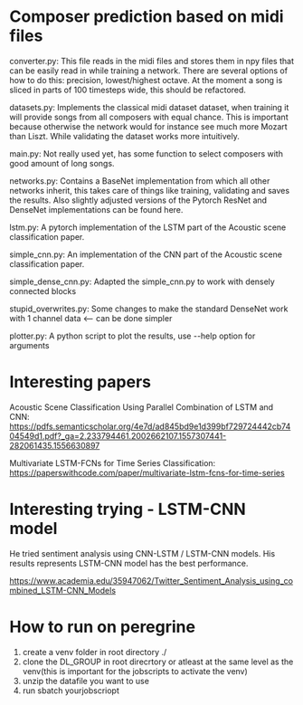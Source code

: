 # Composer prediction based on midi files

converter.py:
This file reads in the midi files and stores them in npy files that can be easily read in while training a network.
There are several options of how to do this: precision, lowest/highest octave.
At the moment a song is sliced in parts of 100 timesteps wide, this should be refactored.

datasets.py:
Implements the classical midi dataset dataset, when training it will provide songs from all composers with equal chance.
This is important because otherwise the network would for instance see much more Mozart than Liszt.
While validating the dataset works more intuitively.

main.py:
Not really used yet, has some function to select composers with good amount of long songs.

networks.py:
Contains a BaseNet implementation from which all other networks inherit, this takes care of things like training,
validating and saves the results.
Also slightly adjusted versions of the Pytorch ResNet and DenseNet implementations can be found here.

lstm.py:
A pytorch implementation of the LSTM part of the Acoustic scene classification paper.

simple_cnn.py:
An implementation of the CNN part of the Acoustic scene classification paper.

simple_dense_cnn.py:
Adapted the simple_cnn.py to work with densely connected blocks

stupid_overwrites.py:
Some changes to make the standard DenseNet work with 1 channel data <-- can be done simpler

plotter.py:
A python script to plot the results, use --help option for arguments


# Interesting papers

Acoustic Scene Classification Using Parallel Combination of LSTM and CNN:
https://pdfs.semanticscholar.org/4e7d/ad845bd9e1d399bf729724442cb7404549d1.pdf?_ga=2.233794461.2002662107.1557307441-282061435.1556630897

Multivariate LSTM-FCNs for Time Series Classification:
https://paperswithcode.com/paper/multivariate-lstm-fcns-for-time-series

# Interesting trying - LSTM-CNN model

He tried sentiment analysis using CNN-LSTM / LSTM-CNN models.
His results represents LSTM-CNN model has the best performance.

https://www.academia.edu/35947062/Twitter_Sentiment_Analysis_using_combined_LSTM-CNN_Models


# How to run on peregrine
1. create a venv folder in root directory ./
2. clone the DL_GROUP in root direcrtory or atleast at the same level as the venv(this is important for the jobscripts to activate the venv)
3. unzip the datafile you want to use
4. run sbatch yourjobscriopt
